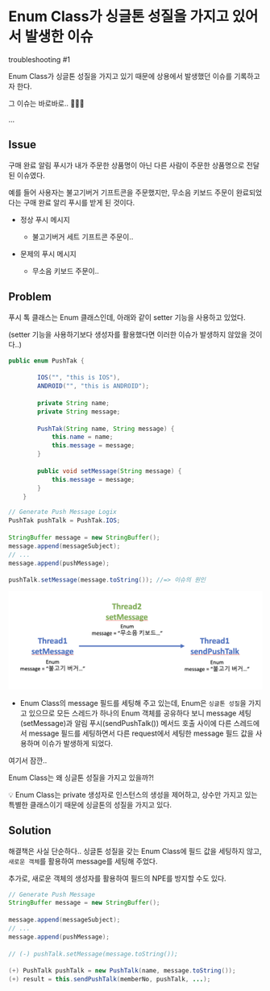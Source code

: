 # Enum Class가 싱글톤 성질을 가지고 있어서 발생한 이슈

troubleshooting #1

Enum Class가 싱글톤 성질을 가지고 있기 때문에 상용에서 발생했던 이슈를 기록하고자 한다.

그 이슈는 바로바로.. 🥁🥁🥁

...

## Issue

구매 완료 알림 푸시가 내가 주문한 상품명이 아닌 다른 사람이 주문한 상품명으로 전달된 이슈였다.

예를 들어 사용자는 불고기버거 기프트콘을 주문했지만, 무소음 키보드 주문이 완료되었다는 구매 완료 알리 푸시를 받게 된 것이다.

- 정상 푸시 메시지
  - 불고기버거 세트 기프트콘 주문이..

- 문제의 푸시 메시지
  - 무소음 키보드 주문이..

## Problem

푸시 톡 클래스는 Enum 클래스인데, 아래와 같이 setter 기능을 사용하고 있었다.

(setter 기능을 사용하기보다 생성자를 활용했다면 이러한 이슈가 발생하지 않았을 것이다..)

```java
public enum PushTak {

        IOS("", "this is IOS"),
        ANDROID("", "this is ANDROID");

        private String name;
        private String message;

        PushTak(String name, String message) {
            this.name = name;
            this.message = message;
        }

        public void setMessage(String message) {
            this.message = message;
        }
    }
```

```java
// Generate Push Message Logix
PushTak pushTalk = PushTak.IOS;

StringBuffer message = new StringBuffer();
message.append(messageSubject);
// ...
message.append(pushMessage);

pushTalk.setMessage(message.toString()); //=> 이슈의 원인
```

![Result](https://github.com/jihunparkme/blog/blob/main/img/enum-issue.jpg?raw=true 'Result')

- Enum Class의 message 필드를 세팅해 주고 있는데, Enum은 `싱글톤 성질`을 가지고 있으므로 모든 스레드가 하나의 Enum 객체를 공유하다 보니 message 세팅(setMessage)과 알림 푸시(sendPushTalk()) 메서드 호출 사이에 다른 스레드에서 message 필드를 세팅하면서 다른 request에서 세팅한 message 필드 값을 사용하며 이슈가 발생하게 되었다.

여기서 잠깐..

Enum Class는 왜 싱글톤 성질을 가지고 있을까?!

💡 Enum Class는 private 생성자로 인스턴스의 생성을 제어하고, 상수만 가지고 있는 특별한 클래스이기 때문에 싱글톤의 성질을 가지고 있다.

## Solution

해결책은 사실 단순하다.. 싱글톤 성질을 갖는 Enum Class에 필드 값을 세팅하지 않고, `새로운 객체`를 활용하여 message를 세팅해 주었다.

추가로, 새로운 객체의 생성자를 활용하여 필드의 NPE를 방지할 수도 있다.

```java
// Generate Push Message
StringBuffer message = new StringBuffer();

message.append(messageSubject);
// ...
message.append(pushMessage);

// (-) pushTalk.setMessage(message.toString());

(+) PushTalk pushTalk = new PushTalk(name, message.toString());
(+) result = this.sendPushTalk(memberNo, pushTalk, ...);
```